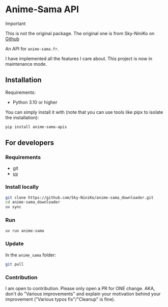 # Anime-Sama API

> [!IMPORTANT]  
> This is not the original package. The original one is from Sky-NiniKo on [Github](https://github.com/Sky-NiniKo/anime-sama_api)

An API for `anime-sama.fr`.

I have implemented all the features I care about. This project is now in maintenance mode.

## Installation

Requirements:

- Python 3.10 or higher

You can simply install it with (note that you can use tools like pipx to isolate the installation):

```bash
pip install anime-sama-apis
```

## For developers

### Requirements

- git
- [uv](https://docs.astral.sh/uv/#installation)

### Install locally

```bash
git clone https://github.com/Sky-NiniKo/anime-sama_downloader.git
cd anime-sama_downloader
uv sync
```

### Run

```bash
uv run anime-sama
```

### Update

In the `anime_sama` folder:

```bash
git pull
```

### Contribution

I am open to contribution. Please only open a PR for ONE change. AKA, don't do "Various improvements" and explain your motivation behind your improvement ("Various typos fix"/"Cleanup" is fine).
